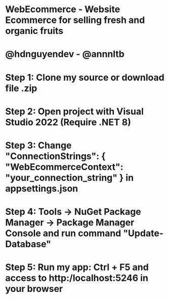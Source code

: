 # WebEcommerce - Website Ecommerce for selling fresh and organic fruits 
# @hdnguyendev - @annnltb

# Step 1: Clone my source or download file .zip 
# Step 2: Open project with Visual Studio 2022 (Require .NET 8)
# Step 3: Change "ConnectionStrings": { "WebEcommerceContext": "your_connection_string" } in appsettings.json
# Step 4: Tools -> NuGet Package Manager -> Package Manager Console and run command "Update-Database"
# Step 5: Run my app: Ctrl + F5 and access to http:/localhost:5246 in your browser 
